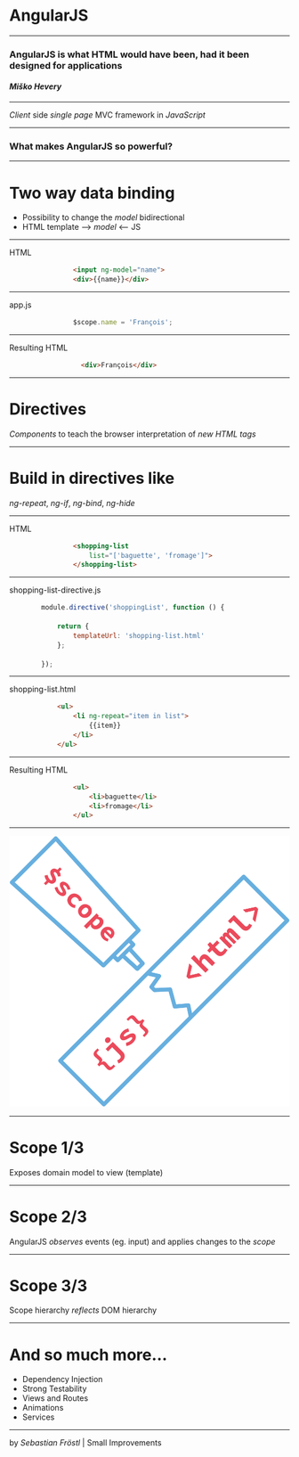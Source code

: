 # AngularJS

---


### AngularJS is what HTML would have been, had it been designed for applications

#### *Miško Hevery*

---

*Client* side *single page* MVC framework in *JavaScript*

---

### What makes AngularJS so powerful?

---

# Two way data binding
- Possibility to change the *model* bidirectional
- HTML template –> *model* <– JS

---

HTML

``` html
                <input ng-model="name">
                <div>{{name}}</div>
```

---

app.js

``` js
                $scope.name = 'François';
```

---
Resulting HTML


``` html
                  <div>François</div>
```

---

# Directives

*Components* to teach the browser
 interpretation of *new HTML tags*

---


# Build in directives like

*ng-repeat*, *ng-if*, *ng-bind*, *ng-hide*


---

HTML

```html
                <shopping-list
                    list="['baguette', 'fromage']">
                </shopping-list>
```

---

shopping-list-directive.js

```js
        module.directive('shoppingList', function () {

            return {
                templateUrl: 'shopping-list.html'
            };

        });
```

---

shopping-list.html


```html
            <ul>
                <li ng-repeat="item in list">
                    {{item}}
                </li>
            </ul>
```

---

Resulting HTML

```html
                <ul>
                    <li>baguette</li>
                    <li>fromage</li>
                </ul>
```

---


![fit](glue_transparent.png)

---

# Scope 1/3

Exposes domain model to view (template)

---


# Scope 2/3

AngularJS *observes* events (eg. input)
and applies changes to the *scope*

---

# Scope 3/3

Scope hierarchy *reflects* DOM hierarchy

---

# And so much more…
- Dependency Injection
- Strong Testability
- Views and Routes
- Animations
- Services

---

by *Sebastian Fröstl* | Small Improvements
